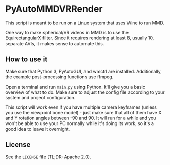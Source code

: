# PyAutoMMDVRRender

This script is meant to be run on a Linux system that uses Wine to run MMD.

One way to make spherical/VR videos in MMD is to use the EquirectangularX filter.
Since it requires rendering at least 8, usually 10, separate AVIs, it makes sense to automate this.

## How to use it

Make sure that Python 3, PyAutoGUI, and wmctrl are installed. Additionally, the example post-processing functions use ffmpeg.

Open a terminal and run `main.py` using Python. It'll give you a basic overview of what to do. 
Make sure to adjust the config file according to your system and project configuration.

This script will work even if you have multiple camera keyframes (unless you use the viewpoint bone model) -
just make sure that all of them have X and Y rotation angles between -90 and 90.
It will run for a while and you won't be able
to use your PC normally while it's doing its work, so it's a good idea to leave it overnight.

## License

See the `LICENSE` file (TL;DR: Apache 2.0).
